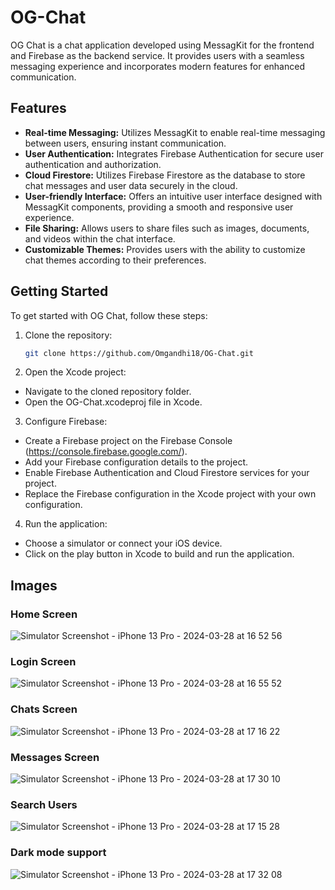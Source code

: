 # OG-Chat

OG Chat is a chat application developed using MessagKit for the frontend and Firebase as the backend service. It provides users with a seamless messaging experience and incorporates modern features for enhanced communication.

## Features

- **Real-time Messaging:** Utilizes MessagKit to enable real-time messaging between users, ensuring instant communication.
- **User Authentication:** Integrates Firebase Authentication for secure user authentication and authorization.
- **Cloud Firestore:** Utilizes Firebase Firestore as the database to store chat messages and user data securely in the cloud.
- **User-friendly Interface:** Offers an intuitive user interface designed with MessagKit components, providing a smooth and responsive user experience.
- **File Sharing:** Allows users to share files such as images, documents, and videos within the chat interface.
- **Customizable Themes:** Provides users with the ability to customize chat themes according to their preferences.

## Getting Started

To get started with OG Chat, follow these steps:

1. Clone the repository:
   ```bash
   git clone https://github.com/Omgandhi18/OG-Chat.git
2. Open the Xcode project:
- Navigate to the cloned repository folder.
- Open the OG-Chat.xcodeproj file in Xcode.
  
3. Configure Firebase:
- Create a Firebase project on the Firebase Console (https://console.firebase.google.com/).
- Add your Firebase configuration details to the project.
- Enable Firebase Authentication and Cloud Firestore services for your project.
- Replace the Firebase configuration in the Xcode project with your own configuration.

4. Run the application:
- Choose a simulator or connect your iOS device.
- Click on the play button in Xcode to build and run the application.

## Images
### Home Screen
![Simulator Screenshot - iPhone 13 Pro - 2024-03-28 at 16 52 56](https://github.com/Omgandhi18/OG-Chat/assets/81526761/b137295b-0ce1-4322-931c-66288d397e8b)
### Login Screen
![Simulator Screenshot - iPhone 13 Pro - 2024-03-28 at 16 55 52](https://github.com/Omgandhi18/OG-Chat/assets/81526761/49dbd20e-44bf-4487-82b8-e915f86bdb7d)
### Chats Screen
![Simulator Screenshot - iPhone 13 Pro - 2024-03-28 at 17 16 22](https://github.com/Omgandhi18/OG-Chat/assets/81526761/f7503ab8-db10-48b9-936e-676d1a80ccb7)
### Messages Screen
![Simulator Screenshot - iPhone 13 Pro - 2024-03-28 at 17 30 10](https://github.com/Omgandhi18/OG-Chat/assets/81526761/3f4923cf-b47e-401d-891b-0dce2439c80f)
### Search Users
![Simulator Screenshot - iPhone 13 Pro - 2024-03-28 at 17 15 28](https://github.com/Omgandhi18/OG-Chat/assets/81526761/4edc7694-47eb-406d-aa61-d1fc8d743051)
### Dark mode support
![Simulator Screenshot - iPhone 13 Pro - 2024-03-28 at 17 32 08](https://github.com/Omgandhi18/OG-Chat/assets/81526761/4db815ed-9505-4722-8e32-2073d0514d5b)
